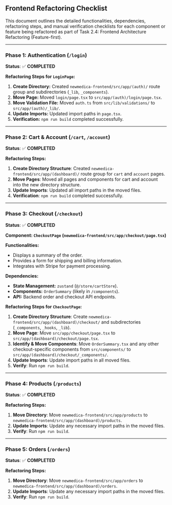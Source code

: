## Frontend Refactoring Checklist

This document outlines the detailed functionalities, dependencies, refactoring steps, and manual verification checklists for each component or feature being refactored as part of Task 2.4: Frontend Architecture Refactoring (Feature-first).

---

### Phase 1: Authentication (`/login`)

**Status**: ✅ **COMPLETED**

**Refactoring Steps for `LoginPage`:**
1.  **Create Directory:** Created `newmedica-frontend/src/app/(auth)/` route group and subdirectories (`_lib`, `_components`).
2.  **Move Page:** Moved `login/page.tsx` to `src/app/(auth)/login/page.tsx`.
3.  **Move Validation File:** Moved `auth.ts` from `src/lib/validations/` to `src/app/(auth)/_lib/`.
4.  **Update Imports:** Updated import paths in `page.tsx`.
5.  **Verification:** `npm run build` completed successfully.

---

### Phase 2: Cart & Account (`/cart`, `/account`)

**Status**: ✅ **COMPLETED**

**Refactoring Steps:**
1.  **Create Directory Structure**: Created `newmedica-frontend/src/app/(dashboard)/` route group for `cart` and `account` pages.
2.  **Move Pages**: Moved all pages and components for cart and account into the new directory structure.
3.  **Update Imports**: Updated all import paths in the moved files.
4.  **Verification**: `npm run build` completed successfully.

---

### Phase 3: Checkout (`/checkout`)

**Status**: ✅ **COMPLETED**

**Component: `CheckoutPage` (`newmedica-frontend/src/app/checkout/page.tsx`)**

**Functionalities:**
*   Displays a summary of the order.
*   Provides a form for shipping and billing information.
*   Integrates with Stripe for payment processing.

**Dependencies:**
*   **State Management:** `zustand` (`@/store/cartStore`).
*   **Components:** `OrderSummary` (likely in `/components`).
*   **API:** Backend order and checkout API endpoints.

**Refactoring Steps for `CheckoutPage`:**
1.  **Create Directory Structure**: Create `newmedica-frontend/src/app/(dashboard)/checkout/` and subdirectories (`_components`, `_hooks`, `_lib`).
2.  **Move Page**: Move `src/app/checkout/page.tsx` to `src/app/(dashboard)/checkout/page.tsx`.
3.  **Identify & Move Components**: Move `OrderSummary.tsx` and any other checkout-specific components from `src/components/` to `src/app/(dashboard)/checkout/_components/`.
4.  **Update Imports**: Update import paths in all moved files.
5.  **Verify**: Run `npm run build`.

---

### Phase 4: Products (`/products`)

**Status**: ✅ **COMPLETED**

**Refactoring Steps:**
1.  **Move Directory**: Move `newmedica-frontend/src/app/products` to `newmedica-frontend/src/app/(dashboard)/products`.
2.  **Update Imports**: Update any necessary import paths in the moved files.
3.  **Verify**: Run `npm run build`.

---

### Phase 5: Orders (`/orders`)

**Status**: ✅ **COMPLETED**

**Refactoring Steps:**
1.  **Move Directory**: Move `newmedica-frontend/src/app/orders` to `newmedica-frontend/src/app/(dashboard)/orders`.
2.  **Update Imports**: Update any necessary import paths in the moved files.
3.  **Verify**: Run `npm run build`.
